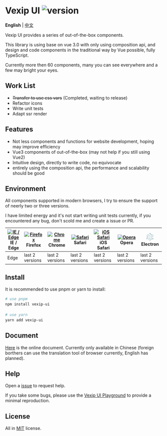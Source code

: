 # Vexip UI ![version](https://img.shields.io/github/package-json/v/qmhc/vexip-ui)

**English** | [中文](./README.zh-CN.md)

Vexip UI provides a series of out-of-the-box components.

This library is using base on vue 3.0 with only using composition api, and design and code components in the traditional way by Vue possible, fully TypeScript.

Currently more then 60 components, many you can see everywhere and a few may bright your eyes.

## Work List

- ~~Transfer to use css vars~~ (Completed, waiting to release)
- Refactor icons
- Write unit tests
- Adapt ssr render

## Features

- Not less components and functions for website development, hoping may improve efficiency
- Vue3 components of out-of-the-box (may not help if you still using Vue2)
- Intuitive design, directly to write code, no equivocate
- entirely using the composition api, the performance and scalability should be good

## Environment

All components supported in modern browsers, I try to ensure the support of neerly two or three versions.

I have limited energy and it's not start writing unit tests currently, if you encountered any bug, don't scold me and create a issue or PR.

| [<img src="https://raw.githubusercontent.com/alrra/browser-logos/master/src/edge/edge_48x48.png" alt="IE / Edge" width="24px" height="24px" />](http://godban.github.io/browsers-support-badges/)<br/>IE / Edge | [<img src="https://raw.githubusercontent.com/alrra/browser-logos/master/src/firefox/firefox_48x48.png" alt="Firefox" width="24px" height="24px" />](http://godban.github.io/browsers-support-badges/)<br/>Firefox | [<img src="https://raw.githubusercontent.com/alrra/browser-logos/master/src/chrome/chrome_48x48.png" alt="Chrome" width="24px" height="24px" />](http://godban.github.io/browsers-support-badges/)<br/>Chrome | [<img src="https://raw.githubusercontent.com/alrra/browser-logos/master/src/safari/safari_48x48.png" alt="Safari" width="24px" height="24px" />](http://godban.github.io/browsers-support-badges/)<br/>Safari | [<img src="https://raw.githubusercontent.com/alrra/browser-logos/master/src/safari-ios/safari-ios_48x48.png" alt="iOS Safari" width="24px" height="24px" />](http://godban.github.io/browsers-support-badges/)<br/>iOS Safari | [<img src="https://raw.githubusercontent.com/alrra/browser-logos/master/src/opera/opera_48x48.png" alt="Opera" width="24px" height="24px" />](http://godban.github.io/browsers-support-badges/)<br/>Opera | [<img src="https://raw.githubusercontent.com/alrra/browser-logos/master/src/electron/electron_48x48.png" alt="Electron" width="24px" height="24px" />](http://godban.github.io/browsers-support-badges/)<br/>Electron |
| --------------------------------------------------------------------------------------------------------------------------------------------------------------------------------------------------------------- | ----------------------------------------------------------------------------------------------------------------------------------------------------------------------------------------------------------------- | ------------------------------------------------------------------------------------------------------------------------------------------------------------------------------------------------------------- | ------------------------------------------------------------------------------------------------------------------------------------------------------------------------------------------------------------- | ----------------------------------------------------------------------------------------------------------------------------------------------------------------------------------------------------------------------------- | --------------------------------------------------------------------------------------------------------------------------------------------------------------------------------------------------------- | --------------------------------------------------------------------------------------------------------------------------------------------------------------------------------------------------------------------- |
| Edge                                                                                                                                                                                                            | last 2 versions                                                                                                                                                                                                   | last 2 versions                                                                                                                                                                                               | last 2 versions                                                                                                                                                                                               | last 2 versions                                                                                                                                                                                                               | last 2 versions                                                                                                                                                                                           | last 2 versions                                                                                                                                                                                                       |

## Install

It is recommended to use pnpm or yarn to install:

```sh
# use pnpm
npm install vexip-ui

# use yarn
yarn add vexip-ui
```

## Document

[Here](//www.vexipui.com) is the online document. Currently only available in Chinese (foreign borthers can use the translation tool of browser currently, English has planned).

## Help

Open a [issue](//github.com/qmhc/vexip-ui/issues) to request help.

If you take some bugs, please use the [Vexip UI Playground](https://playground.vexipui.com/) to provide a minimal reproduction.

## License

All in [MIT](./LICENSE) license.
